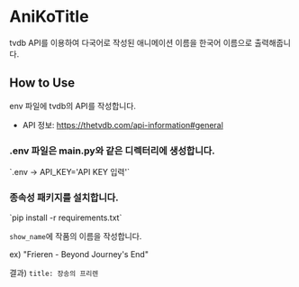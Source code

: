 # AniKoTitle
tvdb API를 이용하여 다국어로 작성된 애니메이션 이름을 한국어 이름으로 출력해줍니다.


## How to Use
env 파일에 tvdb의 API를 작성합니다.
- API 정보: https://thetvdb.com/api-information#general

<h3>.env 파일은 main.py와 같은 디렉터리에 생성합니다.</h3>
`.env -> API_KEY='API KEY 입력'`


<h3>종속성 패키지를 설치합니다.</h3>
`pip install -r requirements.txt`

`show_name`에 작품의 이름을 작성합니다.

ex) "Frieren - Beyond Journey's End"

결과) `title: 장송의 프리렌`
